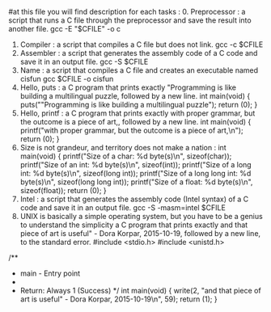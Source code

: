 #at this file you will find description for each tasks :
0. Preprocessor :
 a script that runs a C file through the preprocessor and save the result into another file.
 gcc -E "$CFILE" -o c
1. Compiler :
  a script that compiles a C file but does not link.
  gcc -c $CFILE
2. Assembler :
 a script that generates the assembly code of a C code and save it in an output file.
 gcc -S $CFILE
3. Name :
 a script that compiles a C file and creates an executable named cisfun
 gcc $CFILE -o cisfun
4. Hello, puts :
 a C program that prints exactly "Programming is like building a multilingual puzzle, followed by a new line.
 int main(void)
{
	puts("\"Programming is like building a multilingual puzzle");
	return (0);
}
5. Hello, printf :
 a C program that prints exactly with proper grammar, but the outcome is a piece of art,, followed by a new line.
 int main(void)
{
	printf("with proper grammar, but the outcome is a piece of art,\n");
	return (0);
}
6. Size is not grandeur, and territory does not make a nation :
int main(void)
{
	printf("Size of a char: %d byte(s)\n", sizeof(char));
	printf("Size of an int: %d byte(s)\n", sizeof(int));
	printf("Size of a long int: %d byte(s)\n", sizeof(long int));
	printf("Size of a long long int: %d byte(s)\n", sizeof(long long int));
	printf("Size of a float: %d byte(s)\n", sizeof(float));
	return (0);
}
7. Intel :
 a script that generates the assembly code (Intel syntax) of a C code and save it in an output file.
 gcc -S -masm=intel $CFILE
8. UNIX is basically a simple operating system, but you have to be a genius to understand the simplicity
  a C program that prints exactly and that piece of art is useful" - Dora Korpar, 2015-10-19, followed by a new line, to the standard error.
 #include <stdio.h>
#include <unistd.h>

/**
* main - Entry point
*
* Return: Always 1 (Success)
*/
int main(void)
{
	write(2,
	"and that piece of art is useful\" - Dora Korpar, 2015-10-19\n", 59);
	return (1);
}


